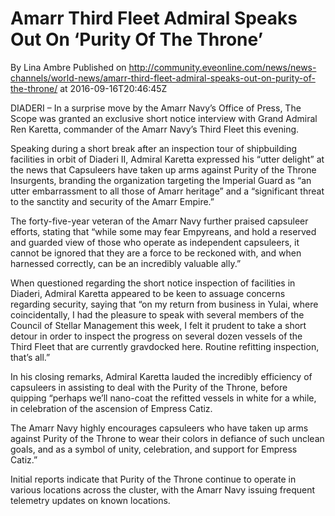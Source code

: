 # Amarr Third Fleet Admiral Speaks Out On ‘Purity Of The Throne’
By Lina Ambre
Published on http://community.eveonline.com/news/news-channels/world-news/amarr-third-fleet-admiral-speaks-out-on-purity-of-the-throne/ at 2016-09-16T20:46:45Z

DIADERI – In a surprise move by the Amarr Navy’s Office of Press, The Scope was granted an exclusive short notice interview with Grand Admiral Ren Karetta, commander of the Amarr Navy’s Third Fleet this evening.

Speaking during a short break after an inspection tour of shipbuilding facilities in orbit of Diaderi II, Admiral Karetta expressed his “utter delight” at the news that Capsuleers have taken up arms against Purity of the Throne Insurgents, branding the organization targeting the Imperial Guard as “an utter embarrassment to all those of Amarr heritage” and a “significant threat to the sanctity and security of the Amarr Empire.”

The forty-five-year veteran of the Amarr Navy further praised capsuleer efforts, stating that “while some may fear Empyreans, and hold a reserved and guarded view of those who operate as independent capsuleers, it cannot be ignored that they are a force to be reckoned with, and when harnessed correctly, can be an incredibly valuable ally.”

When questioned regarding the short notice inspection of facilities in Diaderi, Admiral Karetta appeared to be keen to assuage concerns regarding security, saying that “on my return from business in Yulai, where coincidentally, I had the pleasure to speak with several members of the Council of Stellar Management this week, I felt it prudent to take a short detour in order to inspect the progress on several dozen vessels of the Third Fleet that are currently gravdocked here. Routine refitting inspection, that’s all.”

In his closing remarks, Admiral Karetta lauded the incredibly efficiency of capsuleers in assisting to deal with the Purity of the Throne, before quipping “perhaps we’ll nano-coat the refitted vessels in white for a while, in celebration of the ascension of Empress Catiz.

The Amarr Navy highly encourages capsuleers who have taken up arms against Purity of the Throne to wear their colors in defiance of such unclean goals, and as a symbol of unity, celebration, and support for Empress Catiz.”

Initial reports indicate that Purity of the Throne continue to operate in various locations across the cluster, with the Amarr Navy issuing frequent telemetry updates on known locations.

